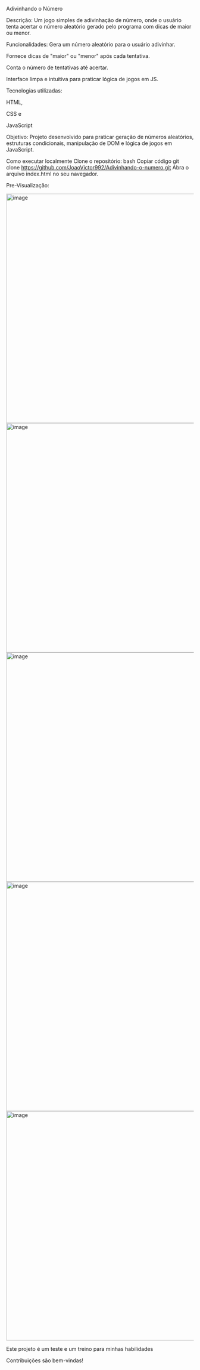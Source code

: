 Adivinhando o Número


Descrição:
Um jogo simples de adivinhação de número, onde o usuário tenta acertar o número aleatório gerado pelo programa com dicas de maior ou menor.

Funcionalidades:
Gera um número aleatório para o usuário adivinhar.

Fornece dicas de "maior" ou "menor" após cada tentativa.

Conta o número de tentativas até acertar.

Interface limpa e intuitiva para praticar lógica de jogos em JS.


Tecnologias utilizadas:

HTML, 

CSS e 

JavaScript

Objetivo:
Projeto desenvolvido para praticar geração de números aleatórios, estruturas condicionais, manipulação de DOM e lógica de jogos em JavaScript.


Como executar localmente
Clone o repositório:
bash
Copiar código
git clone https://github.com/JoaoVictor992/Adivinhando-o-numero.git
Abra o arquivo index.html no seu navegador.


Pre-Visualização:

<img width="1162" height="615" alt="image" src="https://github.com/user-attachments/assets/28fbd290-03b4-466d-aeb7-bc62a0da9db4" />


<img width="1162" height="615" alt="image" src="https://github.com/user-attachments/assets/62772cb1-7a47-4f31-9b86-a16462d1c3ed" />


<img width="1162" height="615" alt="image" src="https://github.com/user-attachments/assets/fd356bce-27b1-4b96-b931-017f822dea7a" />


<img width="1162" height="615" alt="image" src="https://github.com/user-attachments/assets/23caa763-2782-4e7a-a1fa-b9bab9d41ce9" />


<img width="1162" height="615" alt="image" src="https://github.com/user-attachments/assets/a7d77db8-2177-41e2-b77d-3c5f0f5f129a" />




Este projeto é um teste e um treino para minhas habilidades

Contribuições são bem-vindas!
